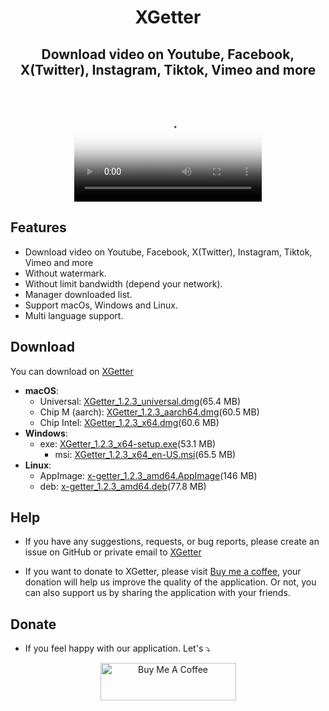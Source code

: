 <h1 align="center"> XGetter </h1>
<h2 align="center"> Download video on Youtube, Facebook, X(Twitter), Instagram, Tiktok, Vimeo and more </h2>
<br/>
<p align="center">
  <video src="https://github.com/user-attachments/assets/9002189f-91ce-4f7d-a770-9d167127437e" controls poster="https://github.com/user-attachments/assets/74b83224-43ec-401f-bc0b-46ea2ce600bb">
  </video>
</p>

## Features

- Download video on Youtube, Facebook, X(Twitter), Instagram, Tiktok, Vimeo and more
- Without watermark.
- Without limit bandwidth (depend your network).
- Manager downloaded list.
- Support macOs, Windows and Linux.
- Multi language support.

## Download


You can download on [XGetter](https://xgetter.com/)

- **macOS**:
    - Universal:  [XGetter_1.2.3_universal.dmg](https://github.com/xgetter-team/xgetter/releases/download/1.2.3/XGetter_1.2.3_universal.dmg)(65.4 MB)
    - Chip M (aarch): [XGetter_1.2.3_aarch64.dmg](https://github.com/xgetter-team/xgetter/releases/download/1.2.3/XGetter_1.2.3_aarch64.dmg)(60.5 MB)
    - Chip Intel: [XGetter_1.2.3_x64.dmg](https://github.com/xgetter-team/xgetter/releases/download/1.2.3/XGetter_1.2.3_x64.dmg)(60.6 MB)
- **Windows**:
    - exe: [XGetter_1.2.3_x64-setup.exe](https://github.com/xgetter-team/xgetter/releases/download/1.2.3/XGetter_1.2.3_x64-setup.exe)(53.1 MB)
        - msi: [XGetter_1.2.3_x64_en-US.msi](https://github.com/xgetter-team/xgetter/releases/download/1.2.3/XGetter_1.2.3_x64_en-US.msi)(65.5 MB)
- **Linux**:
    - AppImage: [x-getter_1.2.3_amd64.AppImage](https://github.com/xgetter-team/xgetter/releases/download/1.2.3/x-getter_1.2.3_amd64.AppImage)(146 MB)
    - deb: [x-getter_1.2.3_amd64.deb](https://github.com/xgetter-team/xgetter/releases/download/1.2.3/x-getter_1.2.3_amd64.deb)(77.8 MB)

## Help

- If you have any suggestions, requests, or bug reports, please create an issue on GitHub or private email to [XGetter](mailto:admin@xgetter.com)

- If you want to donate to XGetter, please visit [Buy me a coffee](https://buymeacoffee.com/tdcvtt?utm_source=Xgetter_web), your donation will help us improve the quality of the application. Or not, you can also support us by sharing the application with your friends.

## Donate

- If you feel happy with our application. Let's ⤵
<p align="Center">
<a href="https://www.buymeacoffee.com/tdcvtt" target="_blank"><img src="https://cdn.buymeacoffee.com/buttons/v2/default-yellow.png" alt="Buy Me A Coffee" style="height: 60px !important;width: 217px !important;" ></a>
</p>
